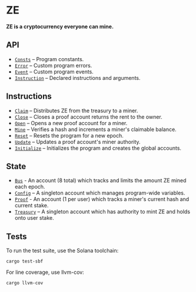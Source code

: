 # ZE

**ZE is a cryptocurrency everyone can mine.**


## API
- [`Consts`](api/src/consts.rs) – Program constants.
- [`Error`](api/src/error.rs) – Custom program errors.
- [`Event`](api/src/error.rs) – Custom program events.
- [`Instruction`](api/src/instruction.rs) – Declared instructions and arguments.

## Instructions
- [`Claim`](program/src/claim.rs) – Distributes ZE from the treasury to a miner.
- [`Close`](program/src/close.rs) – Closes a proof account returns the rent to the owner.
- [`Open`](program/src/open.rs) – Opens a new proof account for a miner.
- [`Mine`](program/src/mine.rs) – Verifies a hash and increments a miner's claimable balance.
- [`Reset`](program/src/reset.rs) – Resets the program for a new epoch.
- [`Update`](program/src/update.rs) – Updates a proof account's miner authority.
- [`Initialize`](program/src/initialize.rs) – Initializes the program and creates the global accounts.

## State
 - [`Bus`](api/src/state/bus.rs) - An account (8 total) which tracks and limits the amount ZE mined each epoch.
 - [`Config`](api/src/state/config.rs) – A singleton account which manages program-wide variables.
 - [`Proof`](api/src/state/proof.rs) - An account (1 per user) which tracks a miner's current hash and current stake.
 - [`Treasury`](api/src/state/treasury.rs) – A singleton account which has authority to mint ZE and holds onto user stake.


## Tests

To run the test suite, use the Solana toolchain: 

```
cargo test-sbf
```

For line coverage, use llvm-cov:

```
cargo llvm-cov
```
